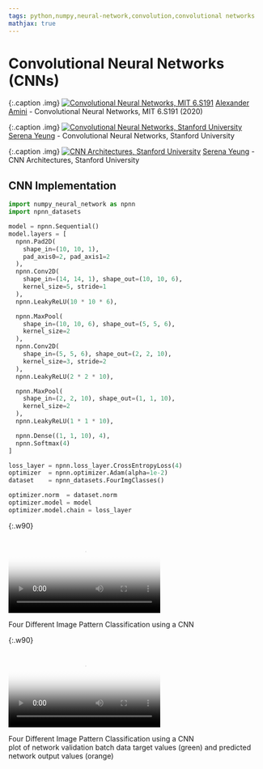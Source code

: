 ```yaml
---
tags: python,numpy,neural-network,convolution,convolutional networks
mathjax: true
---
```

# Convolutional Neural Networks (CNNs)

{:.caption .img}
[![Convolutional Neural Networks, MIT 6.S191](https://img.youtube.com/vi/iaSUYvmCekI/0.jpg)](https://www.youtube.com/watch?v=iaSUYvmCekI)
[Alexander Amini](https://www.mit.edu/~amini/) - Convolutional Neural Networks, MIT 6.S191 (2020)

{:.caption .img}
[![Convolutional Neural Networks, Stanford University](https://img.youtube.com/vi/bNb2fEVKeEo/0.jpg)](https://www.youtube.com/watch?v=bNb2fEVKeEo)
[Serena Yeung](https://ai.stanford.edu/~syyeung/) - Convolutional Neural Networks, Stanford University

{:.caption .img}
[![CNN Architectures, Stanford University](https://img.youtube.com/vi/DAOcjicFr1Y/0.jpg)](https://www.youtube.com/watch?v=DAOcjicFr1Y)
[Serena Yeung](https://ai.stanford.edu/~syyeung/) - CNN Architectures, Stanford University

## CNN Implementation

```python
import numpy_neural_network as npnn
import npnn_datasets

model = npnn.Sequential()
model.layers = [
  npnn.Pad2D(
    shape_in=(10, 10, 1),
    pad_axis0=2, pad_axis1=2
  ),
  npnn.Conv2D(
    shape_in=(14, 14, 1), shape_out=(10, 10, 6),
    kernel_size=5, stride=1
  ),
  npnn.LeakyReLU(10 * 10 * 6),

  npnn.MaxPool(
    shape_in=(10, 10, 6), shape_out=(5, 5, 6),
    kernel_size=2
  ),
  npnn.Conv2D(
    shape_in=(5, 5, 6), shape_out=(2, 2, 10),
    kernel_size=3, stride=2
  ),
  npnn.LeakyReLU(2 * 2 * 10),

  npnn.MaxPool(
    shape_in=(2, 2, 10), shape_out=(1, 1, 10),
    kernel_size=2
  ),
  npnn.LeakyReLU(1 * 1 * 10),

  npnn.Dense((1, 1, 10), 4),
  npnn.Softmax(4)
]

loss_layer = npnn.loss_layer.CrossEntropyLoss(4)
optimizer  = npnn.optimizer.Adam(alpha=1e-2)
dataset    = npnn_datasets.FourImgClasses()

optimizer.norm  = dataset.norm
optimizer.model = model
optimizer.model.chain = loss_layer
```

{:.w90}
<div class="video">
<video controls poster="assets/videos/four_img_classes.png">
  <source src="assets/videos/four_img_classes.webm" type="video/webm">
  <source src="assets/videos/four_img_classes.ogv" type="video/ogg">
  <source src="assets/videos/four_img_classes.mp4" type="video/mp4">
</video>
<p>Four Different Image Pattern Classification using a CNN</p>
</div>

{:.w90}
<div class="video">
<video controls poster="assets/videos/four_img_classes_2.png">
  <source src="assets/videos/four_img_classes_2.webm" type="video/webm">
  <source src="assets/videos/four_img_classes_2.ogv" type="video/ogg">
  <source src="assets/videos/four_img_classes_2.mp4" type="video/mp4">
</video>
<p>Four Different Image Pattern Classification using a CNN<br>
plot of network validation batch data target values (green) and 
predicted network output values (orange)</p>
</div>
